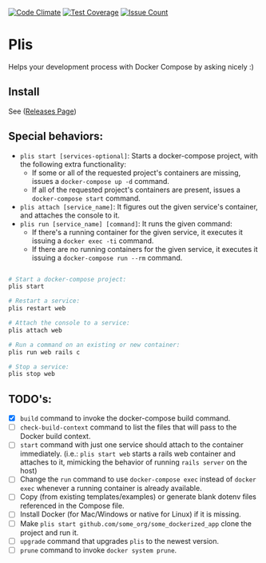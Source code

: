 [![Code Climate](https://codeclimate.com/repos/5713cd028daddd007c000a55/badges/23a412d4ad98ff7d79c6/gpa.svg)](https://codeclimate.com/repos/5713cd028daddd007c000a55/feed)
[![Test Coverage](https://codeclimate.com/repos/5713cd028daddd007c000a55/badges/23a412d4ad98ff7d79c6/coverage.svg)](https://codeclimate.com/repos/5713cd028daddd007c000a55/coverage)
[![Issue Count](https://codeclimate.com/repos/5713cd028daddd007c000a55/badges/23a412d4ad98ff7d79c6/issue_count.svg)](https://codeclimate.com/repos/5713cd028daddd007c000a55/feed)

# Plis

Helps your development process with Docker Compose by asking nicely :)

## Install
See ([Releases Page](https://github.com/IcaliaLabs/plis/releases))

## Special behaviors:
* `plis start [services-optional]`: Starts a docker-compose project, with the following extra functionality:
  * If some or all of the requested project's containers are missing, issues a `docker-compose up -d` command.
  * If all of the requested project's containers are present, issues a `docker-compose start` command.
* `plis attach [service_name]`: It figures out the given service's container, and attaches the console to it.
* `plis run [service_name] [command]`: It runs the given command:
  * If there's a running container for the given service, it executes it issuing a `docker exec -ti` command.
  * If there are no running containers for the given service, it executes it issuing a `docker-compose run --rm` command.

```bash

# Start a docker-compose project:
plis start

# Restart a service:
plis restart web

# Attach the console to a service:
plis attach web

# Run a command on an existing or new container:
plis run web rails c

# Stop a service:
plis stop web

```

## TODO's:
- [x] `build` command to invoke the docker-compose build command.
- [ ] `check-build-context` command to list the files that will pass to the Docker build context.
- [ ] `start` command with just one service should attach to the container immediately. (i.e.: `plis start web` starts a rails web container and attaches to it, mimicking the behavior of running `rails server` on the host)
- [ ] Change the `run` command to use `docker-compose exec` instead of `docker exec` whenever a running container is already available.
- [ ] Copy (from existing templates/examples) or generate blank dotenv files referenced in the Compose file.
- [ ] Install Docker (for Mac/Windows or native for Linux) if it is missing.
- [ ] Make `plis start github.com/some_org/some_dockerized_app` clone the project and run it.
- [ ] `upgrade` command that upgrades `plis` to the newest version.
- [ ] `prune` command to invoke `docker system prune`.
